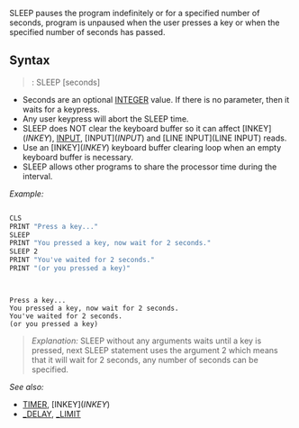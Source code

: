 SLEEP pauses the program indefinitely or for a specified number of seconds, program is unpaused when the user presses a key or when the specified number of seconds has passed.


## Syntax

> : SLEEP [seconds]


* Seconds are an optional [INTEGER](INTEGER) value. If there is no parameter, then it waits for a keypress.
* Any user keypress will abort the SLEEP time.
* SLEEP does NOT clear the keyboard buffer so it can affect [INKEY$](INKEY$), [INPUT](INPUT), [INPUT$](INPUT$) and [LINE INPUT](LINE INPUT) reads. 
* Use an [INKEY$](INKEY$) keyboard buffer clearing loop when an empty keyboard buffer is necessary.
* SLEEP allows other programs to share the processor time during the interval.


*Example:*

```vb

CLS 
PRINT "Press a key..."
SLEEP
PRINT "You pressed a key, now wait for 2 seconds."
SLEEP 2
PRINT "You've waited for 2 seconds."
PRINT "(or you pressed a key)"

```

```text


Press a key...
You pressed a key, now wait for 2 seconds.
You've waited for 2 seconds.
(or you pressed a key)

```

> *Explanation:* SLEEP without any arguments waits until a key is pressed, next SLEEP statement uses the argument 2 which means that it will wait for 2 seconds, any number of seconds can be specified.


*See also:* 
* [TIMER](TIMER), [INKEY$](INKEY$)
* [_DELAY](_DELAY), [_LIMIT](_LIMIT)




